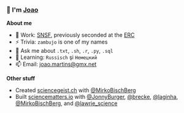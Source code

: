 ### 👋 I'm [Joao](https://en.wikipedia.org/wiki/Jo%C3%A3o)

**About me**

- 🔭 Work: [SNSF](http://www.snf.ch), previously seconded at the [ERC](https://erc.europa.eu)
- ⚡ Trivia: `zambujo` is one of my names
- 💬 Ask me about `.txt`, `.sh`, `.r`, `.py`, `.sql`
- 🌱 Learning: `Russisch` şi `Немецкий` 
- 📫 Email: [joao.martins@gmx.net](mailto:joao.martins@gmx.net)

**Other stuff**

- Created [sciencegeist.ch](https://www.sciencegeist.ch) with [@MirkoBischBerg](https://twitter.com/MirkoBischBerg)
- Built [sciencematters.io](https://github.com/SciMts) with [@JonnyBurger](https://github.com/JonnyBurger), [@brecke](https://github.com/brecke), [@laginha](https://github.com/laginha), [@MirkoBischBerg](https://twitter.com/MirkoBischBerg), and [@lawrie_science](https://twitter.com/lawrie_science)

